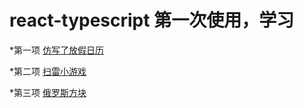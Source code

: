 # react-typescript 第一次使用，学习  

*第一项 [仿写了放假日历](./src/pages/holiday/README.md)

*第二项 [扫雷小游戏](./src/component/SaoLei/README.md)

*第三项 [俄罗斯方块](./src/pages/elsfk/README.md)